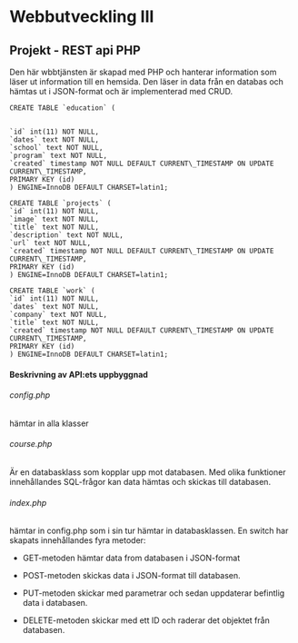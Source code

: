 # Webbutveckling III

## Projekt - REST api PHP

Den här wbbtjänsten är skapad med PHP och hanterar information som läser ut information till en hemsida.
Den läser in data från en databas och hämtas ut i JSON-format och är implementerad med CRUD.

```
CREATE TABLE `education` (


`id` int(11) NOT NULL,
`dates` text NOT NULL,
`school` text NOT NULL,
`program` text NOT NULL,
`created` timestamp NOT NULL DEFAULT CURRENT\_TIMESTAMP ON UPDATE CURRENT\_TIMESTAMP,
PRIMARY KEY (id)
) ENGINE=InnoDB DEFAULT CHARSET=latin1;

CREATE TABLE `projects` (
`id` int(11) NOT NULL,
`image` text NOT NULL,
`title` text NOT NULL,
`description` text NOT NULL,
`url` text NOT NULL,
`created` timestamp NOT NULL DEFAULT CURRENT\_TIMESTAMP ON UPDATE CURRENT\_TIMESTAMP,
PRIMARY KEY (id)
) ENGINE=InnoDB DEFAULT CHARSET=latin1;

CREATE TABLE `work` (
`id` int(11) NOT NULL,
`dates` text NOT NULL,
`company` text NOT NULL,
`title` text NOT NULL,
`created` timestamp NOT NULL DEFAULT CURRENT\_TIMESTAMP ON UPDATE CURRENT\_TIMESTAMP,
PRIMARY KEY (id)
) ENGINE=InnoDB DEFAULT CHARSET=latin1;
```
#### Beskrivning av API:ets uppbyggnad
###### config.php 
hämtar in alla klasser
###### course.php 
Är en databasklass som kopplar upp mot databasen. Med olika funktioner innehållandes SQL-frågor kan data hämtas och skickas till databasen.
###### index.php 
hämtar in config.php som i sin tur hämtar in databasklassen. En switch har skapats innehållandes fyra metoder:

* GET-metoden hämtar data from databasen i JSON-format

* POST-metoden skickas data i JSON-format till databasen.
* PUT-metoden skickar med parametrar och sedan uppdaterar befintlig data i databasen. 
* DELETE-metoden skickar med ett ID och raderar det objektet från databasen.
